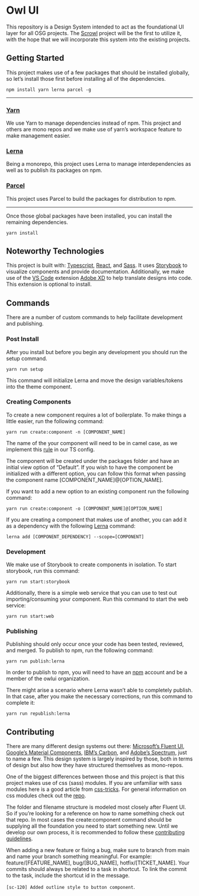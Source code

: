 # Owl UI

This repository is a Design System intended to act as the foundational UI layer for all OSG projects. The [Scrowl](https://github.com/EEBOS/SCROWL) project will be the first to utilize it, with the hope that we will incorporate this system into the existing projects.

## Getting Started
This project makes use of a few packages that should be installed globally, so let’s install those first before installing all of the dependencies.

`npm install yarn lerna parcel -g`

---

### [Yarn](https://yarnpkg.com/)
We use Yarn to manage dependencies instead of npm. This project and others are mono repos and we make use of yarn’s workspace feature to make management easier.

### [Lerna](https://lerna.js.org/)
Being a monorepo, this project uses Lerna to manage interdependencies as well as to publish its packages on npm.

### [Parcel](https://parceljs.org/)
This project uses Parcel to build the packages for distribution to npm.

---

Once those global packages have been installed, you can install the remaining dependencies.

`yarn install`

## Noteworthy Technologies
This project is built with: [Typescript](https://www.typescriptlang.org/), [React](https://reactjs.org/), and [Sass](https://sass-lang.com/). It uses [Storybook](https://storybook.js.org/) to visualize components and provide documentation. Additionally, we make use of the [VS Code](https://code.visualstudio.com/) extension [Adobe XD](https://marketplace.visualstudio.com/items?itemName=Adobe.xd) to help translate designs into code. This extension is optional to install.

## Commands
There are a number of custom commands to help facilitate development and publishing.

### Post Install
After you install but before you begin any development you should run the setup command.

`yarn run setup`

This command will initialize Lerna and move the design variables/tokens into the theme component.

### Creating Components
To create a new component requires a lot of boilerplate. To make things a little easier, run the following command:

`yarn run create:component -n [COMPONENT_NAME]`

The name of the your component will need to be in camel case, as we implement this [rule](https://www.typescriptlang.org/tsconfig#forceConsistentCasingInFileNames) in our TS config.

The component will be created under the packages folder and have an initial view option of “Default”. If you wish to have the component be initialized with a different option, you can follow this format when passing the component name [COMPONENT_NAME]@[OPTION_NAME].

If you want to add a new option to an existing component run the following command:

`yarn run create:component -o [COMPONENT_NAME]@[OPTION_NAME]`

If you are creating a component that makes use of another, you can add it as a dependency with the following [Lerna](https://github.com/lerna/lerna/tree/main/commands/add) command:

`lerna add [COMPONENT_DEPENDENCY] --scope=[COMPONENT]`

### Development
We make use of Storybook to create components in isolation. To start storybook, run this command:

`yarn run start:storybook`

Additionally, there is a simple web service that you can use to test out importing/consuming your component. Run this command to start the web service:

`yarn run start:web`

### Publishing
Publishing should only occur once your code has been tested, reviewed, and merged. To publish to npm, run the following command:

`yarn run publish:lerna`

In order to publish to npm, you will need to have an [npm](https://www.npmjs.com/) account and be a member of the owlui organization.

There might arise a scenario where Lerna wasn’t able to completely publish. In that case, after you make the necessary corrections, run this command to complete it:

`yarn run republish:lerna`

## Contributing
There are many different design systems out there: [Microsoft’s Fluent UI](https://github.com/microsoft/fluentui), [Google’s Material Components](https://github.com/material-components/material-components-web), [IBM’s Carbon](https://github.com/carbon-design-system/carbon), and [Adobe’s Spectrum](​​https://github.com/adobe/react-spectrum), just to name a few. This design system is largely inspired by those, both in terms of design but also how they have structured themselves as mono-repos.

One of the biggest differences between those and this project is that this project makes use of css (sass) modules. If you are unfamiliar with sass modules here is a good article from [css-tricks](https://css-tricks.com/introducing-sass-modules/). For general information on css modules check out the [repo](https://github.com/css-modules/css-modules).

The folder and filename structure is modeled most closely after Fluent UI. So if you’re looking for a reference on how to name something check out that repo. In most cases the create:component command should be supplying all the foundation you need to start something new. Until we develop our own process, it is recommended to follow these [contributing guidelines](https://github.com/microsoft/fluentui/wiki/Contributing).

When adding a new feature or fixing a bug, make sure to branch from main and name your branch something meaningful. For example: feature/[FEATURE_NAME], bug/[BUG_NAME], hotfix/[TICKET_NAME]. Your commits should always be related to a task in shortcut. To link the commit to the task, include the shortcut id in the message.

`[sc-120] Added outline style to button component`.